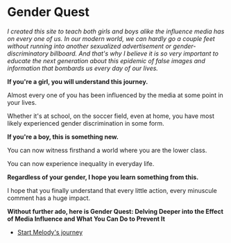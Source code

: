 
# Gender Quest

*I created this site to teach both girls and boys alike the influence media has on every one of us.
In our modern world, we can hardly go a couple feet without running into another sexualized
advertisement or gender-discriminatory billboard. And that's why I believe it is so very important
to educate the next generation about this epidemic of false images and information that bombards
us every day of our lives.*

**If you're a girl, you will understand this journey.**

Almost every one of you has been influenced by the media at some point in your lives.

Whether it's at school, on the soccer field, even at home, you have most likely experienced gender
discrimination in some form.

**If you're a boy, this is something new.**

You can now witness firsthand a world where you are the lower class.

You can now experience inequality in everyday life.

**Regardless of your gender, I hope you learn something from this.**

I hope that you finally understand that every little action, every minuscule comment has a huge
impact.

**Without further ado, here is Gender Quest: Delving Deeper into the Effect of
Media Influence and What You Can Do to Prevent It**

* [Start Melody's journey](/node/barbie)
